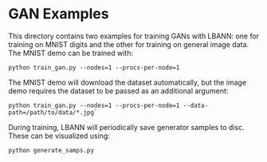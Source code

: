 # GAN Examples

This directory contains two examples for training GANs with LBANN: one for training on MNIST digits and the other for training on general image data. The MNIST demo can be trained with:

```
python train_gan.py --nodes=1 --procs-per-node=1
```

The MNIST demo will download the dataset automatically, but the image demo requires the dataset to be passed as an additional argument: 

```
python train_gan.py --nodes=1 --procs-per-node=1 --data-path=/path/to/data/*.jpg`
```

During training, LBANN will periodically save generator samples to disc. These can be visualized using:

```
python generate_samps.py
```